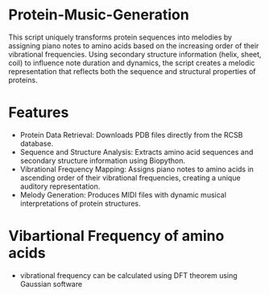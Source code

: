 # Protein-Music-Generation
This script uniquely transforms protein sequences into melodies by assigning piano notes to amino acids based on the increasing order of their vibrational frequencies. Using secondary structure information (helix, sheet, coil) to influence note duration and dynamics, the script creates a melodic representation that reflects both the sequence and structural properties of proteins.
# Features
- Protein Data Retrieval: Downloads PDB files directly from the RCSB database.
- Sequence and Structure Analysis: Extracts amino acid sequences and secondary structure information using Biopython.
- Vibrational Frequency Mapping: Assigns piano notes to amino acids in ascending order of their vibrational frequencies, creating a unique auditory representation.
- Melody Generation: Produces MIDI files with dynamic musical interpretations of protein structures.
# Vibartional Frequency of amino acids
- vibrational frequency can be calculated using DFT theorem using Gaussian software
